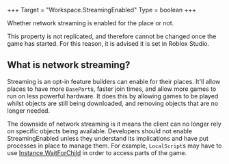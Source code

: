 +++
Target = "Workspace.StreamingEnabled"
Type = boolean
+++

Whether network streaming is enabled for the place or not.This property is not replicated, and therefore cannot be changed once the game has started. For this reason, it is advised it is set in Roblox Studio.## What is network streaming?Streaming is an opt-in feature builders can enable for their places. It'll allow places to have more `BasePart`s, faster join times, and allow more games to run on less powerful hardware. It does this by allowing games to be played whilst objects are still being downloaded, and removing objects that are no longer needed.The downside of network streaming is it means the client can no longer rely on specific objects being available. Developers should not enable StreamingEnabled unless they understand its implications and have put processes in place to manage them. For example, `LocalScript`s may have to use [Instance.WaitForChild](https://developer.roblox.com/api-reference/function/Instance/WaitForChild) in order to access parts of the game.